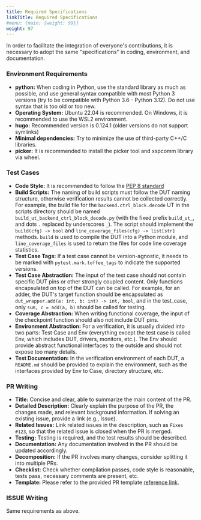 ```yaml
---
title: Required Specifications
linkTitle: Required Specifications
#menu: {main: {weight: 99}}
weight: 97
---
```


In order to facilitate the integration of everyone's contributions, it is necessary to adopt the same "specifications" in coding, environment, and documentation.

### Environment Requirements

- **python:** When coding in Python, use the standard library as much as possible, and use general syntax compatible with most Python 3 versions (try to be compatible with Python 3.6 - Python 3.12). Do not use syntax that is too old or too new.
- **Operating System:** Ubuntu 22.04 is recommended. On Windows, it is recommended to use the WSL2 environment.
- **hugo:** Recommended version is 0.124.1 (older versions do not support symlinks)
- **Minimal dependencies:** Try to minimize the use of third-party C++/C libraries.
- **picker:** It is recommended to install the picker tool and xspcomm library via wheel.

### Test Cases

- **Code Style:** It is recommended to follow the [PEP 8 standard](https://peps.python.org/pep-0008/)
- **Build Scripts:** The naming of build scripts must follow the DUT naming structure, otherwise verification results cannot be collected correctly. For example, the build file for the `backend.ctrl_block.decode` UT in the scripts directory should be named `build_ut_backend_ctrl_block_decode.py` (with the fixed prefix `build_ut_`, and dots `.` replaced by underscores `_`). The script should implement the `build(cfg) -> bool` and `line_coverage_files(cfg) -> list[str]` methods. `build` is used to compile the DUT into a Python module, and `line_coverage_files` is used to return the files for code line coverage statistics.
- **Test Case Tags:** If a test case cannot be version-agnostic, it needs to be marked with `pytest.mark.toffee_tags` to indicate the supported versions.
- **Test Case Abstraction:** The input of the test case should not contain specific DUT pins or other strongly coupled content. Only functions encapsulated on top of the DUT can be called. For example, for an adder, the DUT's target function should be encapsulated as `dut_wrapper.add(a: int, b: int) -> int, bool`, and in the test_case, only `sum, c = add(a, b)` should be called for testing.
- **Coverage Abstraction:** When writing functional coverage, the input of the checkpoint function should also not include DUT pins.
- **Environment Abstraction:** For a verification, it is usually divided into two parts: Test Case and Env (everything except the test case is called Env, which includes DUT, drivers, monitors, etc.). The Env should provide abstract functional interfaces to the outside and should not expose too many details.
- **Test Documentation:** In the verification environment of each DUT, a `README.md` should be provided to explain the environment, such as the interfaces provided by Env to Case, directory structure, etc.

### PR Writing

- **Title:** Concise and clear, able to summarize the main content of the PR.
- **Detailed Description:** Clearly explain the purpose of the PR, the changes made, and relevant background information. If solving an existing issue, provide a link (e.g., Issue).
- **Related Issues:** Link related issues in the description, such as `Fixes #123`, so that the related issue is closed when the PR is merged.
- **Testing:** Testing is required, and the test results should be described.
- **Documentation:** Any documentation involved in the PR should be updated accordingly.
- **Decomposition:** If the PR involves many changes, consider splitting it into multiple PRs.
- **Checklist:** Check whether compilation passes, code style is reasonable, tests pass, necessary comments are present, etc.
- **Template:** Please refer to the provided PR template [reference link](08_pr_template/).

### ISSUE Writing

Same requirements as above.
